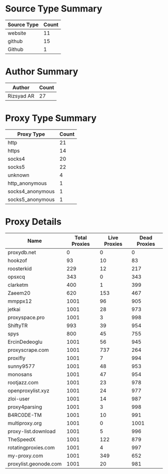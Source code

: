 # Source Type Summary

| Source Type | Count |
|-------------|-------|
| website | 11 |
| github | 15 |
| Github | 1 |


# Author Summary

| Author | Count |
|--------|-------|
| Rizsyad AR | 27 |


# Proxy Type Summary

| Proxy Type | Count |
|------------|-------|
| http | 21 |
| https | 14 |
| socks4 | 20 |
| socks5 | 22 |
| unknown | 4 |
| http_anonymous | 1 |
| socks4_anonymous | 1 |
| socks5_anonymous | 1 |


# Proxy Details

| Name | Total Proxies | Live Proxies | Dead Proxies |
|------|---------------|--------------|---------------|
| proxydb.net | 0 | 0 | 0 |
| hookzof | 93 | 10 | 83 |
| roosterkid | 229 | 12 | 217 |
| opsxcq | 343 | 0 | 343 |
| clarketm | 400 | 1 | 399 |
| Zaeem20 | 620 | 153 | 467 |
| mmppx12 | 1001 | 96 | 905 |
| jetkai | 1001 | 28 | 973 |
| proxyspace.pro | 1001 | 3 | 998 |
| ShiftyTR | 993 | 39 | 954 |
| spys | 800 | 45 | 755 |
| ErcinDedeoglu | 1001 | 56 | 945 |
| proxyscrape.com | 1001 | 737 | 264 |
| proxifly | 1001 | 7 | 994 |
| sunny9577 | 1001 | 48 | 953 |
| monosans | 1001 | 47 | 954 |
| rootjazz.com | 1001 | 23 | 978 |
| openproxylist.xyz | 1001 | 24 | 977 |
| zloi-user | 1001 | 14 | 987 |
| proxy4parsing | 1001 | 3 | 998 |
| B4RC0DE-TM | 1001 | 10 | 991 |
| multiproxy.org | 1001 | 0 | 1001 |
| proxy-list.download | 1001 | 5 | 996 |
| TheSpeedX | 1001 | 122 | 879 |
| rotatingproxies.com | 1001 | 4 | 997 |
| my-proxy.com | 1001 | 349 | 652 |
| proxylist.geonode.com | 1001 | 20 | 981 |
